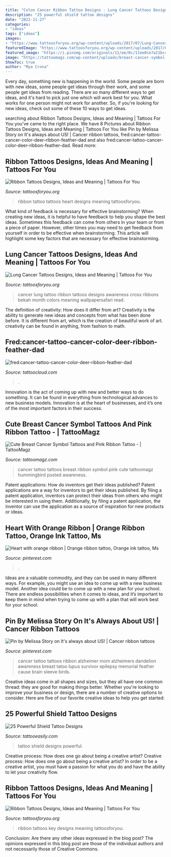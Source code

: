 ```yaml
---
title: "Colon Cancer Ribbon Tattoo Designs - Lung Cancer Tattoos Designs, Ideas And Meaning"
description: "25 powerful shield tattoo designs"
date: "2022-11-27"
categories:
- "ideas"
tags: ["ideas"]
images:
- "https://www.tattoosforyou.org/wp-content/uploads/2017/07/Lung-Cancer-Tattoo-Designs.jpg"
featuredImage: "https://www.tattoosforyou.org/wp-content/uploads/2017/07/Lung-Cancer-Tattoo-Designs.jpg"
featured_image: "https://i.pinimg.com/originals/11/ee/0c/11ee0ce7a21bcc061fd6faa9a56386e8.jpg"
image: "https://tattoomagz.com/wp-content/uploads/breast-cancer-symbol-tattoos-tattoo-7967.jpg"
ShowToc: true
author: "Mya Crona"
---
```



Every day, something new is happening in the world. Some people are born with new ideas, some people get ideas through their work, and some people get ideas from reading. There are so many different ways to get ideas, and it's hard to pick just one which will work best for you. What works for one person might not work for another. So, if you're looking for new ideas, check out some of these 10 ways to get ideas.

	

		
searching about Ribbon Tattoos Designs, Ideas and Meaning | Tattoos For You you've came to the right place. We have 8 Pictures about Ribbon Tattoos Designs, Ideas and Meaning | Tattoos For You like Pin by Melissa Story on It&#039;s always about US! | Cancer ribbon tattoos, fred:cancer-tattoo-cancer-color-deer-ribbon-feather-dad and also fred:cancer-tattoo-cancer-color-deer-ribbon-feather-dad. Read more:
		
    
## Ribbon Tattoos Designs, Ideas And Meaning | Tattoos For You

<img loading=lazy src="http://www.tattoosforyou.org/wp-content/uploads/2013/11/Heart-Ribbon-Tattoo.jpg" onerror="this.onerror=null;this.src='https://tse2.mm.bing.net/th?id=OIP.oj4mFq1oogzYo08H7xWWDAHaJ4&amp;pid=15.1';" alt="Ribbon Tattoos Designs, Ideas and Meaning | Tattoos For You">

_Source: tattoosforyou.org_

>ribbon tattoo tattoos heart designs meaning tattoosforyou. 

	

What kind of feedback is necessary for effective brainstorming?
When creating new ideas, it is helpful to have feedback to help you shape the best ideas. Sometimes this feedback can come from others in your team or from a piece of paper. However, other times you may need to get feedback from yourself in order to be effective when brainstorming. This article will highlight some key factors that are necessary for effective brainstorming.

    
## Lung Cancer Tattoos Designs, Ideas And Meaning | Tattoos For You

<img loading=lazy src="https://www.tattoosforyou.org/wp-content/uploads/2017/07/Lung-Cancer-Tattoo-Designs.jpg" onerror="this.onerror=null;this.src='https://tse2.mm.bing.net/th?id=OIP.yM5C4nmDtxnx7rqpc74TtgHaFj&amp;pid=15.1';" alt="Lung Cancer Tattoos Designs, Ideas and Meaning | Tattoos For You">

_Source: tattoosforyou.org_

>cancer lung tattoo ribbon tattoos designs awareness cross ribbons bekah month colors meaning wallpapersafari read. 

	

The definition of creativity: How does it differ from art?
Creativity is the ability to generate new ideas and concepts from what has been done before. It is different from art, which is the creation of beautiful work of art. creativity can be found in anything, from fashion to math.

    
## Fred:cancer-tattoo-cancer-color-deer-ribbon-feather-dad

<img loading=lazy src="https://tattoocloud.com/system/images/tatties/000/057/369/web/phone_upload.jpg?1456764953" onerror="this.onerror=null;this.src='https://tse3.mm.bing.net/th?id=OIP.kqeiqyo1YjXd-l9JQbKU5wHaHa&amp;pid=15.1';" alt="fred:cancer-tattoo-cancer-color-deer-ribbon-feather-dad">

_Source: tattoocloud.com_

>. 

	

Innovation is the act of coming up with new and better ways to do something. It can be found in everything from technological advances to new business models. Innovation is at the heart of businesses, and it’s one of the most important factors in their success.

    
## Cute Breast Cancer Symbol Tattoos And Pink Ribbon Tattoo - | TattooMagz

<img loading=lazy src="https://tattoomagz.com/wp-content/uploads/breast-cancer-symbol-tattoos-tattoo-7967.jpg" onerror="this.onerror=null;this.src='https://tse3.mm.bing.net/th?id=OIP.wYz9nBp52gPa9M_wnzY9IAAAAA&amp;pid=15.1';" alt="Cute Breast Cancer Symbol Tattoos and Pink Ribbon Tattoo - | TattooMagz">

_Source: tattoomagz.com_

>cancer tattoo tattoos breast ribbon symbol pink cute tattoomagz hummingbird posted awareness. 

	

Patent applications: How do inventors get their ideas published?
Patent applications are a way for inventors to get their ideas published. By filing a patent application, inventors can protect their ideas from others who might be interested in using them. Additionally, by filing a patent application, the inventor can use the application as a source of inspiration for new products or ideas.

    
## Heart With Orange Ribbon | Orange Ribbon Tattoo, Orange Ink Tattoo, Ms

<img loading=lazy src="https://i.pinimg.com/736x/36/92/8b/36928bd9c5f8ccafe9fdb13f9cd74a17--orange-ribbons.jpg" onerror="this.onerror=null;this.src='https://tse3.mm.bing.net/th?id=OIP.sNcHbsMkZ43pKlSyVz1b_AHaNJ&amp;pid=15.1';" alt="Heart with orange ribbon | Orange ribbon tattoo, Orange ink tattoo, Ms">

_Source: pinterest.com_

>. 

	

Ideas are a valuable commodity, and they can be used in many different ways. For example, you might use an idea to come up with a new business model. Another idea could be to come up with a new plan for your school. There are endless possibilities when it comes to ideas, and it’s important to keep them in mind when trying to come up with a plan that will work best for your school.

    
## Pin By Melissa Story On It&#039;s Always About US! | Cancer Ribbon Tattoos

<img loading=lazy src="https://i.pinimg.com/originals/11/ee/0c/11ee0ce7a21bcc061fd6faa9a56386e8.jpg" onerror="this.onerror=null;this.src='https://tse1.mm.bing.net/th?id=OIP.LGC1PDnoGD5Ei5LzFsusaQHaJ7&amp;pid=15.1';" alt="Pin by Melissa Story on It&#039;s always about US! | Cancer ribbon tattoos">

_Source: pinterest.com_

>cancer tattoo tattoos ribbon alzheimer mom alzheimers dandelion awareness breast tatoo lupus survivor epilepsy memorial feather cause brain sleeve birds. 

	

Creative ideas come in all shapes and sizes, but they all have one common thread: they are good for making things better. Whether you're looking to improve your business or design, there are a number of creative options to consider. Here are five of our favorite creative ideas to help you get started: 

    
## 25 Powerful Shield Tattoo Designs

<img loading=lazy src="http://www.tattooeasily.com/wp-content/uploads/2013/06/1313.jpg" onerror="this.onerror=null;this.src='https://tse4.mm.bing.net/th?id=OIP.zbcklhJhCTtK_myoumOyhQHaJ4&amp;pid=15.1';" alt="25 Powerful Shield Tattoo Designs">

_Source: tattooeasily.com_

>tattoo shield designs powerful. 

	

Creative process: How does one go about being a creative artist?
Creative process: How does one go about being a creative artist?
In order to be a creative artist, you must have a passion for what you do and have the ability to let your creativity flow.

    
## Ribbon Tattoos Designs, Ideas And Meaning | Tattoos For You

<img loading=lazy src="http://www.tattoosforyou.org/wp-content/uploads/2013/11/Key-and-Ribbon-Tattoos.jpg" onerror="this.onerror=null;this.src='https://tse2.mm.bing.net/th?id=OIP.Qwl0aKdyokQSx5VfXxJo9gHaLH&amp;pid=15.1';" alt="Ribbon Tattoos Designs, Ideas and Meaning | Tattoos For You">

_Source: tattoosforyou.org_

>ribbon tattoos key designs meaning tattoosforyou. 

	

Conclusion: Are there any other ideas expressed in the blog post?
The opinions expressed in this blog post are those of the individual authors and not necessarily those of Creative Commons.

